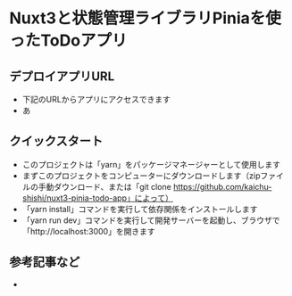 # Nuxt3と状態管理ライブラリPiniaを使ったToDoアプリ

## デプロイアプリURL
- 下記のURLからアプリにアクセスできます
- あ

## クイックスタート
- このプロジェクトは「yarn」をパッケージマネージャーとして使用します
- まずこのプロジェクトをコンピューターにダウンロードします（zipファイルの手動ダウンロード、または「git clone https://github.com/kaichu-shishi/nuxt3-pinia-todo-app」によって）
- 「yarn install」コマンドを実行して依存関係をインストールします
- 「yarn run dev」コマンドを実行して開発サーバーを起動し、ブラウザで「http://localhost:3000」を開きます

## 参考記事など
- 
